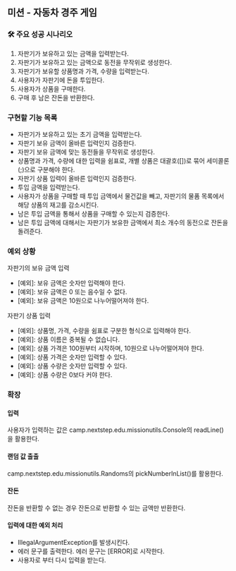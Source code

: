 ## 미션 - 자동차 경주 게임

### 🛠️️ 주요 성공 시나리오

1. 자판기가 보유하고 있는 금액을 입력받는다.
2. 자판기가 보유하고 있는 금액으로 동전을 무작위로 생성한다.
3. 자판기가 보유할 상품명과 가격, 수량을 입력받는다.
4. 사용자가 자판기에 돈을 투입한다.
5. 사용자가 상품을 구매한다.
6. 구매 후 남은 잔돈을 반환한다.

### 구현할 기능 목록

- 자판기가 보유하고 있는 초기 금액을 입력받는다.
- 자판기 보유 금액이 올바른 입력인지 검증한다.
- 자판기 보유 금액에 맞는 동전들을 무작위로 생성한다.
- 상품명과 가격, 수량에 대한 입력을 쉼표로, 개별 상품은 대괄호([])로 묶어 세미콜론(;)으로 구분해야 한다.
- 자판기 상품 입력이 올바른 입력인지 검증한다.
- 투입 금액을 입력받는다.
- 사용자가 상품을 구매할 때 투입 금액에서 물건값을 빼고, 자판기의 물품 목록에서 해당 상품의 재고를 감소시킨다.
- 남은 투입 금액을 통해서 상품을 구매할 수 있는지 검증한다.
- 남은 투입 금액에 대해서는 자판기가 보유한 금액에서 최소 개수의 동전으로 잔돈을 돌려준다.

### 예외 상황

자판기의 보유 금액 입력

- [예외]: 보유 금액은 숫자만 입력해야 한다.
- [예외]: 보유 금액은 0 또는 음수일 수 없다.
- [예외]: 보유 금액은 10원으로 나누어떨어져야 한다.

자판기 상품 입력

- [예외]: 상품명, 가격, 수량을 쉼표로 구분한 형식으로 입력해야 한다.
- [예외]: 상품 이름은 중복될 수 없습니다.
- [예외]: 상품 가격은 100원부터 시작하며, 10원으로 나누어떨어져야 한다.
- [예외]: 상품 가격은 숫자만 입력할 수 있다.
- [예외]: 상품 수량은 숫자만 입력할 수 있다.
- [예외]: 상품 수량은 0보다 커야 한다.

### 확장

#### 입력

사용자가 입력하는 값은 camp.nextstep.edu.missionutils.Console의 readLine()을 활용한다.

#### 랜덤 값 출출

camp.nextstep.edu.missionutils.Randoms의 pickNumberInList()를 활용한다.

#### 잔돈

잔돈을 반환할 수 없는 경우 잔돈으로 반환할 수 있는 금액만 반환한다.

#### 입력에 대한 예외 처리

- IllegalArgumentException를 발생시킨다.
- 에러 문구를 출력한다. 에러 문구는 [ERROR]로 시작한다.
- 사용자로 부터 다시 입력을 받는다.

